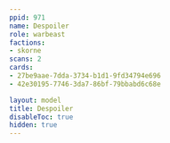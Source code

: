 ```yaml
---
ppid: 971
name: Despoiler
role: warbeast
factions:
- skorne
scans: 2
cards:
- 27be9aae-7dda-3734-b1d1-9fd34794e696
- 42e30195-7746-3da7-86bf-79bbabd6c68e

layout: model
title: Despoiler
disableToc: true
hidden: true
---
```

